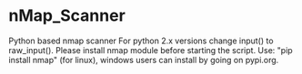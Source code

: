 # nMap_Scanner
Python based nmap scanner
For python 2.x versions change input() to raw_input().
Please install nmap module before starting the script. Use: "pip install nmap" (for linux), windows users can install by going on pypi.org.
